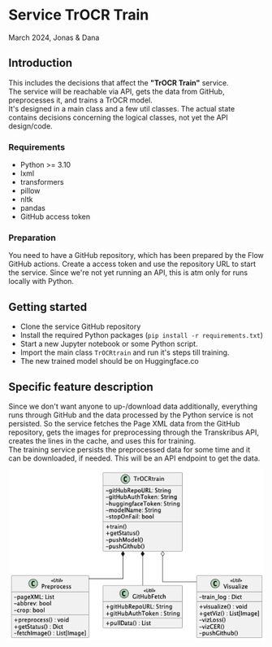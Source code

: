 # Service TrOCR Train

March 2024, Jonas & Dana

## Introduction

This includes the decisions that affect the **"TrOCR Train"** service.  
The service will be reachable via API, gets the data from GitHub, preprocesses it, and trains a TrOCR model.  
It's designed in a main class and a few util classes. The actual state contains decisions concerning the logical classes, not yet the API design/code.

### Requirements

- Python >= 3.10
- lxml
- transformers
- pillow
- nltk
- pandas
- GitHub access token

### Preparation

You need to have a GitHub repository, which has been prepared by the Flow GitHub actions. Create a access token and use the repository URL to start the service.
Since we're not yet running an API, this is atm only for runs locally with Python.

## Getting started

- Clone the service GitHub repository
- Install the required Python packages (`pip install -r requirements.txt`)
- Start a new Jupyter notebook or some Python script.
- Import the main class `TrOCRtrain` and run it's steps till training.
- The new trained model should be on Huggingface.co

## Specific feature description

Since we don't want anyone to up-/download data additionally, everything runs through GitHub and the data processed by the Python service is not persisted.
So the service fetches the Page XML data from the GitHub repository, gets the images for preprocessing through the Transkribus API, creates the lines in the cache, and uses this for training.  
The training service persists the preprocessed data for some time and it can be downloaded, if needed. This will be an API endpoint to get the data.

![UML TrOCRtrain class](img/trocr-train.png)

